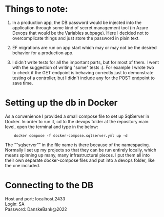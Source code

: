 # Things to note:

1. In a production app, the DB password would be injected into the application through some kind of 
secret management tool (in Azure Devops that would be the Variables subpage). Here I decided not 
to overcomplicate things and just store the password in plain text.

2. EF migrations are run on app start which may or may not be the desired behavior for a production app.

3. I didn't write tests for all the important parts, but for most of them. I went with the suggestion of
   writing "some" tests :). For example I wrote two to check if the GET endpoint is behaving correctly just to 
   demonstrate testing of a controller, but I didn't include any for the POST endpoint to save time.

# Setting up the db in Docker

As a convenience I provided a small compose file to set up SqlServer in Docker. In order to run it, 
cd to the devops folder at the repository main level, open the terminal and type in the below:

```
	docker compose -f docker-compose.sqlserver.yml up -d
```

The ""sqlserver"" in the file name is there because of the namespacing. Normally I set up my projects
so that they can be run entirely locally, which means spinning up many, many infrastructural pieces.
I put them all into their own separate docker-compose files and put into a devops folder, like the one
included.

# Connecting to the DB

Host and port: localhost,2433<br />
Login: SA<br />
Password: DanskeBank@2022<br />
